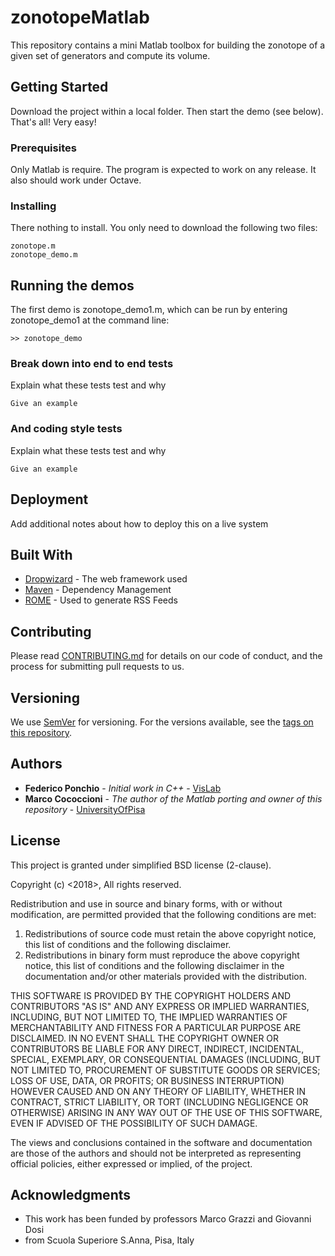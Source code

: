 # zonotopeMatlab

This repository contains a mini Matlab toolbox for building
the zonotope of a given set of generators and compute
its volume.

## Getting Started

Download the project within a local folder. 
Then start the demo (see below). That's all! Very easy!

### Prerequisites

Only Matlab is require. The program is expected to work on any
release. It also should work under Octave.

### Installing

There nothing to install. You only need to download the 
following two files:

```
zonotope.m
zonotope_demo.m
```


## Running the demos

The first demo is zonotope_demo1.m, which can be run by entering
zonotope_demo1 at the command line:
```
>> zonotope_demo
```

### Break down into end to end tests

Explain what these tests test and why

```
Give an example
```

### And coding style tests

Explain what these tests test and why

```
Give an example
```

## Deployment

Add additional notes about how to deploy this on a live system

## Built With

* [Dropwizard](http://www.dropwizard.io/1.0.2/docs/) - The web framework used
* [Maven](https://maven.apache.org/) - Dependency Management
* [ROME](https://rometools.github.io/rome/) - Used to generate RSS Feeds

## Contributing

Please read [CONTRIBUTING.md](https://gist.github.com/PurpleBooth/b24679402957c63ec426) for details on our code of conduct, and the process for submitting pull requests to us.

## Versioning

We use [SemVer](http://semver.org/) for versioning. For the versions available, see the [tags on this repository](https://github.com/your/project/tags). 

## Authors

* **Federico Ponchio** - *Initial work in C++* - [VisLab](http://vcg.isti.cnr.it/~ponchio/)
* **Marco Cococcioni** - *The author of the Matlab porting and owner of this repository* - [UniversityOfPisa](http://www.iet.unipi.it/m.cococcioni/)


## License

This project is granted under simplified BSD license (2-clause).

Copyright (c) <2018>, <Marco Cococcioni>
All rights reserved.

Redistribution and use in source and binary forms, with or without
modification, are permitted provided that the following conditions are met:

1. Redistributions of source code must retain the above copyright notice, this
   list of conditions and the following disclaimer.
2. Redistributions in binary form must reproduce the above copyright notice,
   this list of conditions and the following disclaimer in the documentation
   and/or other materials provided with the distribution.

THIS SOFTWARE IS PROVIDED BY THE COPYRIGHT HOLDERS AND CONTRIBUTORS "AS IS" AND
ANY EXPRESS OR IMPLIED WARRANTIES, INCLUDING, BUT NOT LIMITED TO, THE IMPLIED
WARRANTIES OF MERCHANTABILITY AND FITNESS FOR A PARTICULAR PURPOSE ARE
DISCLAIMED. IN NO EVENT SHALL THE COPYRIGHT OWNER OR CONTRIBUTORS BE LIABLE FOR
ANY DIRECT, INDIRECT, INCIDENTAL, SPECIAL, EXEMPLARY, OR CONSEQUENTIAL DAMAGES
(INCLUDING, BUT NOT LIMITED TO, PROCUREMENT OF SUBSTITUTE GOODS OR SERVICES;
LOSS OF USE, DATA, OR PROFITS; OR BUSINESS INTERRUPTION) HOWEVER CAUSED AND
ON ANY THEORY OF LIABILITY, WHETHER IN CONTRACT, STRICT LIABILITY, OR TORT
(INCLUDING NEGLIGENCE OR OTHERWISE) ARISING IN ANY WAY OUT OF THE USE OF THIS
SOFTWARE, EVEN IF ADVISED OF THE POSSIBILITY OF SUCH DAMAGE.

The views and conclusions contained in the software and documentation are those
of the authors and should not be interpreted as representing official policies,
either expressed or implied, of the <project name> project.


## Acknowledgments

* This work has been funded by professors Marco Grazzi and Giovanni Dosi
* from Scuola Superiore S.Anna, Pisa, Italy
